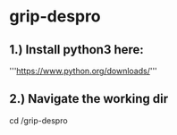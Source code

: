 # grip-despro

## 1.) Install python3 here:
'''https://www.python.org/downloads/'''

## 2.) Navigate the working dir
cd /grip-despro

